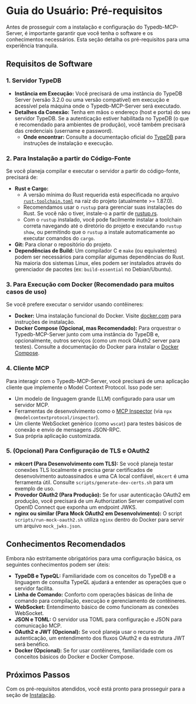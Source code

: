 # Guia do Usuário: Pré-requisitos

Antes de prosseguir com a instalação e configuração do Typedb-MCP-Server, é importante garantir que você tenha o software e os conhecimentos necessários. Esta seção detalha os pré-requisitos para uma experiência tranquila.

## Requisitos de Software

### 1. Servidor TypeDB

* **Instância em Execução:** Você precisará de uma instância do TypeDB Server (versão 3.2.0 ou uma versão compatível) em execução e acessível pela máquina onde o Typedb-MCP-Server será executado.
* **Detalhes da Conexão:** Tenha em mãos o endereço (host e porta) do seu servidor TypeDB. Se a autenticação estiver habilitada no TypeDB (o que é recomendado para ambientes de produção), você também precisará das credenciais (username e password).
  * **Onde encontrar:** Consulte a documentação oficial do [TypeDB](https://typedb.com/docs/running-typedb/install-and-run) para instruções de instalação e execução.

### 2. Para Instalação a partir do Código-Fonte

Se você planeja compilar e executar o servidor a partir do código-fonte, precisará de:

* **Rust e Cargo:**
  * A versão mínima do Rust requerida está especificada no arquivo [`rust-toolchain.toml`](../../rust-toolchain.toml) na raiz do projeto (atualmente >= 1.87.0).
  * Recomendamos usar o `rustup` para gerenciar suas instalações do Rust. Se você não o tiver, instale-o a partir de [rustup.rs](https://rustup.rs/).
  * Com o `rustup` instalado, você pode facilmente instalar a toolchain correta navegando até o diretório do projeto e executando `rustup show`, ou permitindo que o `rustup` a instale automaticamente ao executar comandos do `cargo`.
* **Git:** Para clonar o repositório do projeto.
* **Dependências de Build:** Um compilador C e `make` (ou equivalentes) podem ser necessários para compilar algumas dependências do Rust. Na maioria dos sistemas Linux, eles podem ser instalados através do gerenciador de pacotes (ex: `build-essential` no Debian/Ubuntu).

### 3. Para Execução com Docker (Recomendado para muitos casos de uso)

Se você prefere executar o servidor usando contêineres:

* **Docker:** Uma instalação funcional do Docker. Visite [docker.com](https://www.docker.com/get-started) para instruções de instalação.
* **Docker Compose (Opcional, mas Recomendado):** Para orquestrar o Typedb-MCP-Server junto com uma instância do TypeDB e, opcionalmente, outros serviços (como um mock OAuth2 server para testes). Consulte a documentação do Docker para instalar o [Docker Compose](https://docs.docker.com/compose/install/).

### 4. Cliente MCP

Para interagir com o Typedb-MCP-Server, você precisará de uma aplicação cliente que implemente o Model Context Protocol. Isso pode ser:

* Um modelo de linguagem grande (LLM) configurado para usar um servidor MCP.
* Ferramentas de desenvolvimento como o [MCP Inspector](https://github.com/modelcontextprotocol/inspector) (via `npx @modelcontextprotocol/inspector`).
* Um cliente WebSocket genérico (como `wscat`) para testes básicos de conexão e envio de mensagens JSON-RPC.
* Sua própria aplicação customizada.

### 5. (Opcional) Para Configuração de TLS e OAuth2

* **mkcert (Para Desenvolvimento com TLS):** Se você planeja testar conexões TLS localmente e precisa gerar certificados de desenvolvimento autoassinados e uma CA local confiável, `mkcert` é uma ferramenta útil. Consulte `scripts/generate-dev-certs.sh` para um exemplo de uso.
* **Provedor OAuth2 (Para Produção):** Se for usar autenticação OAuth2 em produção, você precisará de um Authorization Server compatível com OpenID Connect que exponha um endpoint JWKS.
* **nginx ou similar (Para Mock OAuth2 em Desenvolvimento):** O script `scripts/run-mock-oauth2.sh` utiliza `nginx` dentro do Docker para servir um arquivo `mock_jwks.json`.

## Conhecimentos Recomendados

Embora não estritamente obrigatórios para uma configuração básica, os seguintes conhecimentos podem ser úteis:

* **TypeDB e TypeQL:** Familiaridade com os conceitos do TypeDB e a linguagem de consulta TypeQL ajudará a entender as operações que o servidor facilita.
* **Linha de Comando:** Conforto com operações básicas de linha de comando para compilação, execução e gerenciamento de contêineres.
* **WebSocket:** Entendimento básico de como funcionam as conexões WebSocket.
* **JSON e TOML:** O servidor usa TOML para configuração e JSON para comunicação MCP.
* **OAuth2 e JWT (Opcional):** Se você planeja usar o recurso de autenticação, um entendimento dos fluxos OAuth2 e da estrutura JWT será benéfico.
* **Docker (Opcional):** Se for usar contêineres, familiaridade com os conceitos básicos do Docker e Docker Compose.

## Próximos Passos

Com os pré-requisitos atendidos, você está pronto para prosseguir para a seção de [Instalação](./03_installation.md).
